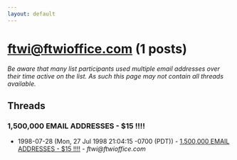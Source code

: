 ```yaml
---
layout: default
---
```


# ftwi@ftwioffice.com (1 posts)

_Be aware that many list participants used multiple email addresses over their time active on the list. As such this page may not contain all threads available._

## Threads

### 1,500,000 EMAIL ADDRESSES - $15 !!!!
+ 1998-07-28 (Mon, 27 Jul 1998 21:04:15 -0700 (PDT)) - [1,500,000 EMAIL ADDRESSES - $15 !!!!](/archive/1998/07/21dc82e78d9dffe913a7a84a7a38e1fee07b06f295cf67c454339605d9155b51) - _ftwi@ftwioffice.com_


